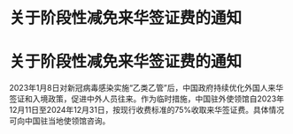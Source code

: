 # 关于阶段性减免来华签证费的通知

# 关于阶段性减免来华签证费的通知

2023年1月8日对新冠病毒感染实施“乙类乙管”后，中国政府持续优化外国人来华签证和入境政策，促进中外人员往来。作为临时措施，中国驻外使领馆自2023年12月11日至2024年12月31日，按现行收费标准的75%收取来华签证费。具体情况可向中国驻当地使领馆咨询。

